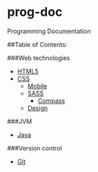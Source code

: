 # prog-doc
Programming Documentation

##Table of Contents:

###Web technologies
- [HTML5](web-tech/html5.md "HTML5 Documentation")
- [CSS](web-tech/css.md "CSS Documentation")
  - [Mobile](web-tech/css-mobile.md "CSS Mobile Documentation")
  - [SASS](web-tech/sass.md "SASS Documentation")
    - [Compass](web-tech/compass.md "Compass Documentation")
  - [Design](web-tech/design.md "Design Documentation")

###JVM
- [Java](jvm/java.md "Java Documentation")

###Version control
- [Git](version-control/git.md "Git Documentation")
